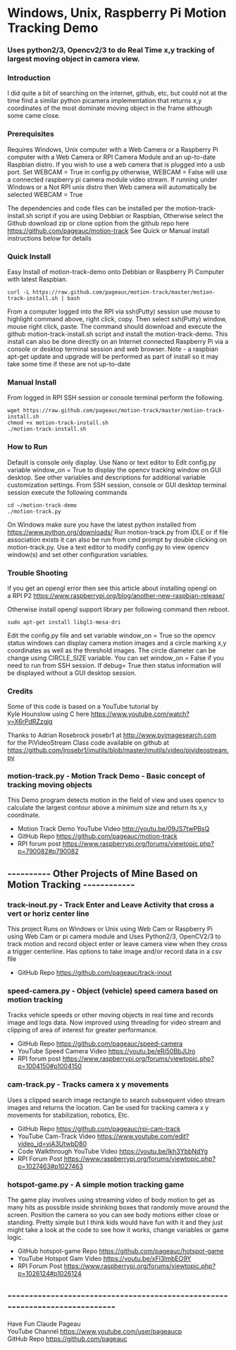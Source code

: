 # Windows, Unix, Raspberry Pi Motion Tracking Demo
### Uses python2/3, Opencv2/3 to do Real Time x,y tracking of largest moving object in camera view.

### Introduction
I did quite a bit of searching on the internet, github, etc, but could not
at the time find a similar python picamera implementation that returns x,y coordinates of
the most dominate moving object in the frame although some came close.

### Prerequisites
Requires Windows, Unix computer with a Web Camera or a Raspberry Pi computer with
a Web Camera or RPI Camera Module and an up-to-date Raspbian distro.
If you wish to use a web camera that is plugged into a usb port. Set WEBCAM = True in config.py
otherwise, WEBCAM = False will use a connected raspberry pi camera module video stream.
If running under Windows or a Not RPI unix distro then Web camera will automatically be
selected WEBCAM = True

The dependencies and code files can be installed per the motion-track-install.sh script
if you are using Debbian or Raspbian, Otherwise select the Github download zip or clone
option from the github repo here https://github.com/pageauc/motion-track
See Quick or Manual install instructions below for details

### Quick Install
Easy Install of motion-track-demo onto Debbian or Raspberry Pi Computer with latest Raspbian.

    curl -L https://raw.github.com/pageauc/motion-track/master/motion-track-install.sh | bash

From a computer logged into the RPI via ssh(Putty) session use mouse to highlight command above, right click, copy.
Then select ssh(Putty) window, mouse right click, paste.  The command should
download and execute the github motion-track-install.sh script and install the motion-track-demo.
This install can also be done directly on an Internet connected Raspberry Pi via a console or desktop terminal session and web browser.
Note - a raspbian apt-get update and upgrade will be performed as part of install
so it may take some time if these are not up-to-date

### Manual Install
From logged in RPI SSH session or console terminal perform the following.

    wget https://raw.github.com/pageauc/motion-track/master/motion-track-install.sh
    chmod +x motion-track-install.sh
    ./motion-track-install.sh

### How to Run
Default is console only display. Use Nano or text editor to Edit config.py
variable window_on = True
to display the opencv tracking window on GUI desktop. See other variables
and descriptions for additional variable customization settings.
From SSH session, console or GUI desktop terminal session execute the following commands

    cd ~/motion-track-demo
    ./motion-track.py

On Windows make sure you have the latest python installed from https://www.python.org/downloads/
Run motion-track.py from IDLE or if file association exists it can also be
run from cmd prompt by double clicking on motion-track.py.  Use a text editor
to modify config.py to view opencv window(s) and set other configuration
variables.


### Trouble Shooting

if you get an opengl error then see this article about installing opengl on  
a RPI P2  https://www.raspberrypi.org/blog/another-new-raspbian-release/   

Otherwise install opengl support library per following command then reboot.

    sudo apt-get install libgl1-mesa-dri

Edit the config.py file and set variable window_on = True so the opencv status windows can display camera
motion images and a circle marking x,y coordinates as well as
the threshold images.  The circle diameter can be change using CIRCLE_SIZE
variable.
You can set window_on = False if you need to run from SSH session.  If
debug= True then status information will be displayed without a GUI desktop session.

### Credits
Some of this code is based on a YouTube tutorial by   
Kyle Hounslow using C here https://www.youtube.com/watch?v=X6rPdRZzgjg   

Thanks to Adrian Rosebrock jrosebr1 at http://www.pyimagesearch.com   
for the PiVideoStream Class code available on github at   
https://github.com/jrosebr1/imutils/blob/master/imutils/video/pivideostream.py

### motion-track.py - Motion Track Demo - Basic concept of tracking moving objects
This Demo program detects motion in the field of view and uses opencv to calculate the
largest contour above a minimum size and return its x,y coordinate.
* Motion Track Demo YouTube Video http://youtu.be/09JS7twPBsQ   
* GitHub Repo https://github.com/pageauc/motion-track   
* RPI forum post https://www.raspberrypi.org/forums/viewtopic.php?p=790082#p790082   


## ---------- Other Projects of Mine Based on Motion Tracking ------------

### track-inout.py - Track Enter and Leave Activity that cross a vert or horiz center line
This project Runs on Windows or Unix using Web Cam or Raspberry Pi using Web Cam or pi camera module
and Uses Python2/3, OpenCV2/3 to track motion and record object enter or leave camera view when
they cross a trigger centerline.
Has options to take image and/or record data in a csv file   
* GitHub Repo https://github.com/pageauc/track-inout  


### speed-camera.py - Object (vehicle) speed camera based on motion tracking
Tracks vehicle speeds or other moving objects in real time and records image
and logs data. Now improved using threading for video stream and clipping of
area of interest for greater performance.
* GitHub Repo https://github.com/pageauc/speed-camera   
* YouTube Speed Camera Video https://youtu.be/eRi50BbJUro   
* RPI forum post https://www.raspberrypi.org/forums/viewtopic.php?p=1004150#p1004150   

### cam-track.py - Tracks camera x y movements
Uses a clipped search image rectangle to search subsequent video stream images and returns
the location. Can be used for tracking camera x y movements for stabilization,
robotics, Etc.
* GitHub Repo https://github.com/pageauc/rpi-cam-track   
* YouTube Cam-Track Video https://www.youtube.com/edit?video_id=yjA3UtwbD80   
* Code Walkthrough YouTube Video https://youtu.be/lkh3YbbNdYg    
* RPI Forum Post https://www.raspberrypi.org/forums/viewtopic.php?p=1027463#p1027463          

### hotspot-game.py - A simple motion tracking game
The game play involves using streaming video of body motion to get as many hits
as possible inside shrinking boxes that randomly move around the screen.
Position the camera so you can see body motions either close or standing.
Pretty simple but I think kids would have fun with it and they just might
take a look at the code to see how it works, change variables or game logic.
* GitHub hotspot-game Repo https://github.com/pageauc/hotspot-game   
* YouTube Hotspot Gam Video https://youtu.be/xFl3lmbEO9Y    
* RPI Forum Post https://www.raspberrypi.org/forums/viewtopic.php?p=1026124#p1026124   

## ----------------------------------------------------------------------------


Have Fun
Claude Pageau   
YouTube Channel https://www.youtube.com/user/pageaucp    
GitHub Repo https://github.com/pageauc   

